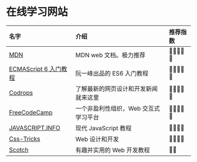 # 在线学习网站

| 名字                                                                            | 介绍                                 | 推荐指数   |
| :------------------------------------------------------------------------------ | :----------------------------------- | :--------- |
| <a href="https://developer.mozilla.org/zh-CN/" target="_blank">MDN</a>          | MDN web 文档。极力推荐               | 🌟🌟🌟🌟🌟 |
| <a href="https://es6.ruanyifeng.com/" target="_blank">ECMAScript 6 入门教程</a> | 阮一峰出品的 ES6 入门教程            | 🌟🌟🌟🌟🌟 |
| <a href="http://tympanus.net/codrops/" target="_blank">Codrops</a>              | 了解最新的网页设计和开发新闻就来这里 | 🌟🌟🌟🌟🌟 |
| <a href="https://www.freecodecamp.org/" target="_blank">FreeCodeCamp</a>        | 一个非盈利性组织，Web 交互式学习平台 | 🌟🌟🌟🌟🌟 |
| <a href="https://zh.javascript.info/" target="_blank">JAVASCRIPT.INFO</a>       | 现代 JavaScript 教程                 | 🌟🌟🌟🌟   |
| <a href="https://css-tricks.com/" target="_blank">Css-Tricks</a>                | Web 设计和开发                       | 🌟🌟🌟🌟   |
| <a href="https://scotch.io/" target="_blank">Scotch</a>                         | 有趣并实用的 Web 开发教程            | 🌟🌟       |

